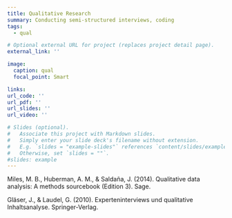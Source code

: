 ```yaml
---
title: Qualitative Research
summary: Conducting semi-structured interviews, coding 
tags:
  - qual

# Optional external URL for project (replaces project detail page).
external_link: ''

image:
  caption: qual
  focal_point: Smart

links:
url_code: ''
url_pdf: ''
url_slides: ''
url_video: ''

# Slides (optional).
#   Associate this project with Markdown slides.
#   Simply enter your slide deck's filename without extension.
#   E.g. `slides = "example-slides"` references `content/slides/example-slides.md`.
#   Otherwise, set `slides = ""`.
#slides: example
---
```


Miles, M. B., Huberman, A. M., & Saldaña, J. (2014). Qualitative data analysis: A methods sourcebook (Edition 3). Sage.

Gläser, J., & Laudel, G. (2010). Experteninterviews und qualitative Inhaltsanalyse. Springer-Verlag. 